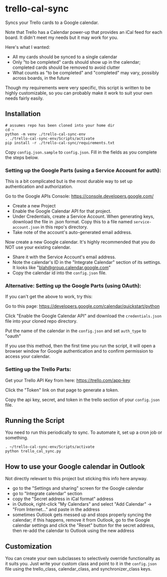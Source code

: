 
# trello-cal-sync

Syncs your Trello cards to a Google calendar.

Note that Trello has a Calendar power-up that provides an iCal feed
for each board. It didn't meet my needs but it may work for you.

Here's what I wanted:

- All my cards should be synced to a single calendar
- Only "to be completed" cards should show up in the calendar; completed cards
should be removed to avoid clutter
- What counts as "to be completed" and "completed" may vary, possibly across
boards, in the future

Though my requirements were very specific, this script is written to be
highly customizable, so you can probably make it work to suit your own needs
fairly easily.

## Installation

```
# assumes repo has been cloned into your home dir
cd ~
python -m venv ./trello-cal-sync-env
. ./trello-cal-sync-env/Scripts/activate
pip install -r ./trello-cal-sync/requirements.txt
```

Copy `config.json.sample` to `config.json`. Fill in the fields as you complete
the steps below.

### Setting up the Google Parts (using a Service Account for auth):

This is a bit complicated but is the most durable way to set up authentication
and authorization.

Go to the Google APIs Console: https://console.developers.google.com/

- Create a new Project
- Enable the Google Calendar API for that project.
- Under Credentials, create a Service Account. When generating keys, download
the file in .json format. Copy this to a file named `service-account.json`
in this repo's directory.
- Take note of the account's auto-generated email address.

Now create a new Google calendar. It's highly recommended that you do NOT
use your existing calendar.

- Share it with the Service Account's email address.
- Note the calendar's ID in the "Integrate Calendar" section of its settings.
It looks like "blah@group.calendar.google.com"
- Copy the calendar id into the `config.json` file.

### Alternative: Setting up the Google Parts (using OAuth):

If you can't get the above to work, try this:

Go to this page: https://developers.google.com/calendar/quickstart/python

Click "Enable the Google Calendar API" and download the `credentials.json` file
into your cloned repo directory.

Put the name of the calendar in the `config.json` and set `auth_type` to
"oauth"

If you use this method, then the first time you run the script, it will open
a browser window for Google authentication and to confirm permission to access
your calendar.

### Setting up the Trello Parts:

Get your Trello API Key from here: https://trello.com/app-key

Click the "Token" link on that page to generate a token.

Copy the api key, secret, and token in the trello section of your `config.json`
file.

## Running the Script

You need to run this periodically to sync. To automate it, set up a cron job
or something.

```
. ~/trello-cal-sync-env/Scripts/activate
python trello_cal_sync.py
```

## How to use your Google calendar in Outlook

Not directly relevant to this project but sticking this info here anyway.

- go to the "Settings and sharing" screen for the Google calendar
- go to "Integrate calendar" section
- copy the "Secret address in iCal format" address
- in Outlook, right-click "My Calendars" and select "Add Calendar" -> "From Internet..."
and paste in the address
- sometimes Outlook gets messed up and stops properly syncing the calendar;
if this happens, remove it from Outlook, go to the Google calendar settings
and click the "Reset" button for the secret address, then re-add the
calendar to Outlook using the new address

## Customization

You can create your own subclasses to selectively override functionality
as it suits you. Just write your custom class and point to it in the
`config.json` file using the trello_class, calendar_class, and
synchronizer_class keys.
